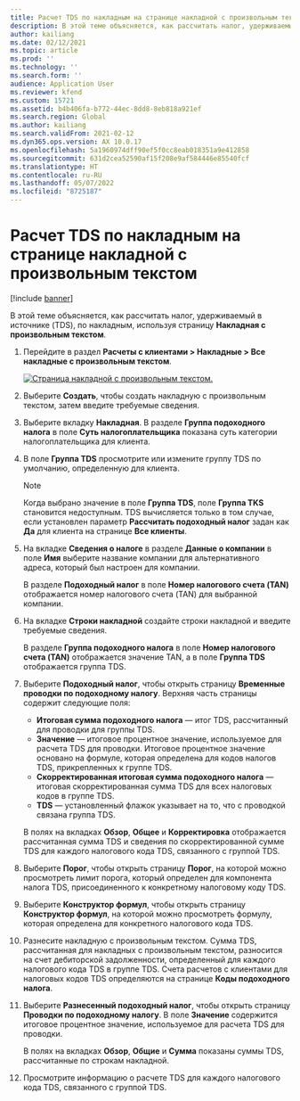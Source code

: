 ```yaml
---
title: Расчет TDS по накладным на странице накладной с произвольным текстом
description: В этой теме объясняется, как рассчитать налог, удерживаемый в источнике (TDS), по накладным, используя страницу накладной с произвольным текстом.
author: kailiang
ms.date: 02/12/2021
ms.topic: article
ms.prod: ''
ms.technology: ''
ms.search.form: ''
audience: Application User
ms.reviewer: kfend
ms.custom: 15721
ms.assetid: b4b406fa-b772-44ec-8dd8-8eb818a921ef
ms.search.region: Global
ms.author: kailiang
ms.search.validFrom: 2021-02-12
ms.dyn365.ops.version: AX 10.0.17
ms.openlocfilehash: 5a1960974dff90ef5f0cc8eab018351a9e412858
ms.sourcegitcommit: 631d2cea52590af15f208e9af584446e85540fcf
ms.translationtype: HT
ms.contentlocale: ru-RU
ms.lasthandoff: 05/07/2022
ms.locfileid: "8725187"
---
```

# <a name="tds-calculation-on-invoices-from-the-free-text-invoice-page"></a>Расчет TDS по накладным на странице накладной с произвольным текстом

[!include [banner](../includes/banner.md)]

В этой теме объясняется, как рассчитать налог, удерживаемый в источнике (TDS), по накладным, используя страницу **Накладная с произвольным текстом**.

1. Перейдите в раздел **Расчеты с клиентами \> Накладные \> Все накладные с произвольным текстом**.

    [![Страница накладной с произвольным текстом.](./media/apac-ind-TDS-57-1.png)](./media/apac-ind-TDS-57-1.png)

2. Выберите **Создать**, чтобы создать накладную с произвольным текстом, затем введите требуемые сведения.
3. Выберите вкладку **Накладная**. В разделе **Группа подоходного налога** в поле **Суть налогоплательщика** показана суть категории налогоплательщика для клиента.
4. В поле **Группа TDS** просмотрите или измените группу TDS по умолчанию, определенную для клиента.

    > [!NOTE]
    > Когда выбрано значение в поле **Группа TDS**, поле **Группа TKS** становится недоступным. TDS вычисляется только в том случае, если установлен параметр **Рассчитать подоходный налог** задан как **Да** для клиента на странице **Все клиенты**.

5. На вкладке **Сведения о налоге** в разделе **Данные о компании** в поле **Имя** выберите название компании для альтернативного адреса, который был настроен для компании.

    В разделе **Подоходный налог** в поле **Номер налогового счета (TAN)** отображается номер налогового счета (TAN) для выбранной компании.

6. На вкладке **Строки накладной** создайте строки накладной и введите требуемые сведения.

    В разделе **Группа подоходного налога** в поле **Номер налогового счета (TAN)** отображается значение TAN, а в поле **Группа TDS** отображается группа TDS.

7. Выберите **Подоходный налог**, чтобы открыть страницу **Временные проводки по подоходному налогу**. Верхняя часть страницы содержит следующие поля:

    - **Итоговая сумма подоходного налога** — итог TDS, рассчитанный для проводки для группы TDS.
    - **Значение** — итоговое процентное значение, используемое для расчета TDS для проводки. Итоговое процентное значение основано на формуле, которая определена для кодов налогов TDS, прикрепленных к группе TDS.
    - **Скорректированная итоговая сумма подоходного налога** — итоговая скорректированная сумма TDS для всех налоговых кодов в группе TDS.
    - **TDS** — установленный флажок указывает на то, что с проводкой связана группа TDS.

    В полях на вкладках **Обзор**, **Общее** и **Корректировка** отображается рассчитанная сумма TDS и сведения по скорректированной сумме TDS для каждого налогового кода TDS, связанного с группой TDS.

8. Выберите **Порог**, чтобы открыть страницу **Порог**, на которой можно просмотреть лимит порога, который определен для компонента налога TDS, присоединенного к конкретному налоговому коду TDS.
9. Выберите **Конструктор формул**, чтобы открыть страницу **Конструктор формул**, на которой можно просмотреть формулу, которая определена для конкретного налогового кода TDS.
10. Разнесите накладную с произвольным текстом. Сумма TDS, рассчитанная для накладных с произвольным текстом, разносится на счет дебиторской задолженности, определенный для каждого налогового кода TDS в группе TDS. Счета расчетов с клиентами для налоговых кодов TDS определяются на странице **Коды подоходного налога**.
11. Выберите **Разнесенный подоходный налог**, чтобы открыть страницу **Проводки по подоходному налогу**. В поле **Значение** содержится итоговое процентное значение, используемое для расчета TDS для проводки.

    В полях на вкладках **Обзор**, **Общие** и **Сумма** показаны суммы TDS, рассчитанные по строкам накладной.

12. Просмотрите информацию о расчете TDS для каждого налогового кода TDS, связанного с группой TDS.
